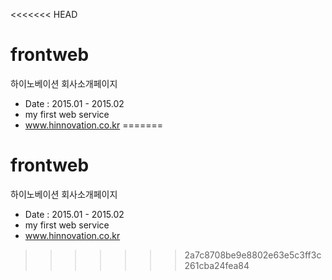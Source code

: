 <<<<<<< HEAD
# frontweb
하이노베이션 회사소개페이지

- Date : 2015.01 - 2015.02
- my first web service
- www.hinnovation.co.kr
=======
# frontweb
하이노베이션 회사소개페이지

- Date : 2015.01 - 2015.02
- my first web service
- www.hinnovation.co.kr
>>>>>>> 2a7c8708be9e8802e63e5c3ff3c261cba24fea84
